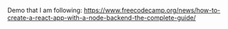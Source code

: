 Demo that I am following: https://www.freecodecamp.org/news/how-to-create-a-react-app-with-a-node-backend-the-complete-guide/